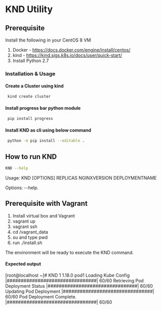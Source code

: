 # KND Utility

## Prerequisite

Install the following in your CentOS 8 VM
1. Docker - https://docs.docker.com/engine/install/centos/
2. kind - https://kind.sigs.k8s.io/docs/user/quick-start/
3. Install Python 2.7

### Installation & Usage

#### Create a Cluster using kind

```sh
 kind create cluster
```

#### Install progress bar python module
```sh
 pip install progress
```
#### Install KND as cli using below command
```sh
 python -m pip install --editable .
```

## How to run KND

```sh
KND --help
```
Usage: KND [OPTIONS] REPLICAS NGINXVERSION DEPLOYMENTNAME

Options:
  --help.


## Prerequisite with Vagrant

1. Install virtual box and Vagrant
2. vagrant up
3. vagrant ssh
4. cd /vagrant_data
5. su and type pwd
6. run ./install.sh

The environment will be ready to execute the KND command.

#### Expected output
[root@localhost ~]# KND 1 1.18.0 pod1
 Loading Kube Config |################################| 60/60
 Retrieving Pod Deployment Status |################################| 60/60
 Updating Pod Deployment |################################| 60/60
 Pod Deployment Complete. |################################| 60/60

